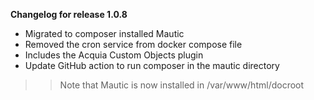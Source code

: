 **Changelog for release 1.0.8**

* Migrated to composer installed Mautic
* Removed the cron service from docker compose file
* Includes the Acquia Custom Objects plugin
* Update GitHub action to run composer in the mautic directory

>> Note that Mautic is now installed in /var/www/html/docroot
